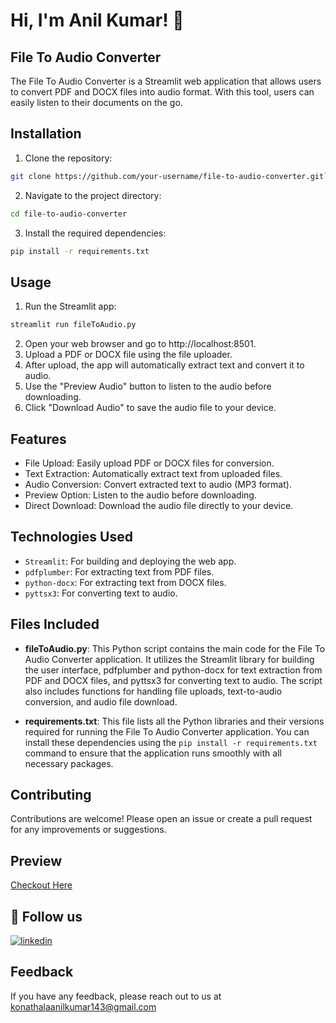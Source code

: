 # Hi, I'm Anil Kumar! 👋

## File To Audio Converter
The File To Audio Converter is a Streamlit web application that allows users to convert PDF and DOCX files into audio format. With this tool, users can easily listen to their documents on the go.

## Installation
1. Clone the repository:
```bash
git clone https://github.com/your-username/file-to-audio-converter.git`
```
2. Navigate to the project directory:
```bash
cd file-to-audio-converter
```
3. Install the required dependencies:
```bash
pip install -r requirements.txt
```

## Usage
1. Run the Streamlit app:
```bash
streamlit run fileToAudio.py
```
2. Open your web browser and go to http://localhost:8501.
3. Upload a PDF or DOCX file using the file uploader.
4. After upload, the app will automatically extract text and convert it to audio.
5. Use the "Preview Audio" button to listen to the audio before downloading.
6. Click "Download Audio" to save the audio file to your device.

## Features
- File Upload: Easily upload PDF or DOCX files for conversion.
- Text Extraction: Automatically extract text from uploaded files.
- Audio Conversion: Convert extracted text to audio (MP3 format).
- Preview Option: Listen to the audio before downloading.
- Direct Download: Download the audio file directly to your device.

## Technologies Used
- `Streamlit`: For building and deploying the web app.
- `pdfplumber`: For extracting text from PDF files.
- `python-docx`: For extracting text from DOCX files.
- `pyttsx3`: For converting text to audio.

## Files Included

- **fileToAudio.py**: This Python script contains the main code for the File To Audio Converter application. It utilizes the Streamlit library for building the user interface, pdfplumber and python-docx for text extraction from PDF and DOCX files, and pyttsx3 for converting text to audio. The script also includes functions for handling file uploads, text-to-audio conversion, and audio file download.

- **requirements.txt**: This file lists all the Python libraries and their versions required for running the File To Audio Converter application. You can install these dependencies using the `pip install -r requirements.txt` command to ensure that the application runs smoothly with all necessary packages.

## Contributing
Contributions are welcome! Please open an issue or create a pull request for any improvements or suggestions.

## Preview
[Checkout Here](https://file-to-audio-converter-by-anil1315.streamlit.app/)

## 🔗 Follow us
[![linkedin](https://img.shields.io/badge/linkedin-0A66C2?style=for-the-badge&logo=linkedin&logoColor=white)](https://www.linkedin.com/in/anilkumarkonathala/)

## Feedback
If you have any feedback, please reach out to us at konathalaanilkumar143@gmail.com
